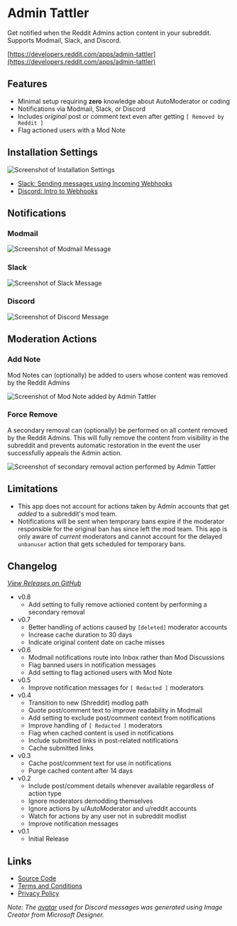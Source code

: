 # Admin Tattler

Get notified when the Reddit Admins action content in your subreddit. Supports Modmail, Slack, and Discord.

[https://developers.reddit.com/apps/admin-tattler](https://developers.reddit.com/apps/admin-tattler)

## Features

* Minimal setup requiring **zero** knowledge about AutoModerator or coding
* Notifications via Modmail, Slack, or Discord
* Includes *original* post or comment text even after getting `[ Removed by Reddit ]`
* Flag actioned users with a Mod Note

## Installation Settings

![Screenshot of Installation Settings](https://github.com/user-attachments/assets/75cd88e6-318f-4e53-81c5-e03d2d870d58)

* [Slack: Sending messages using Incoming Webhooks](https://api.slack.com/messaging/webhooks)
* [Discord: Intro to Webhooks](https://support.discord.com/hc/en-us/articles/228383668-Intro-to-Webhooks)

## Notifications

### Modmail

![Screenshot of Modmail Message](https://github.com/user-attachments/assets/dd8bbfde-6911-4e66-b4da-46e853977a0c)

### Slack

![Screenshot of Slack Message](https://github.com/user-attachments/assets/c8e3c599-8c64-413d-8150-713a8f0caa00)

### Discord

![Screenshot of Discord Message](https://github.com/user-attachments/assets/18fecde7-0f95-41c8-965f-56ae7fd01855)

## Moderation Actions

### Add Note

Mod Notes can (optionally) be added to users whose content was removed by the Reddit Admins

![Screenshot of Mod Note added by Admin Tattler](https://github.com/user-attachments/assets/f3e84f6b-1e8f-4a7e-b72c-1245b21c3f12)

### Force Remove

A secondary removal can (optionally) be performed on all content removed by the Reddit Admins. This will fully remove the content from visibility in the subreddit and prevents automatic restoration in the event the user successfully appeals the Admin action.

![Screenshot of secondary removal action performed by Admin Tattler](https://github.com/user-attachments/assets/19fa6ad6-aa2a-4ba8-b68a-f80fd93bfc3f)

## Limitations

* This app does not account for actions taken by Admin accounts that get *added* to a subreddit's mod team.
* Notifications will be sent when temporary bans expire if the moderator responsible for the original ban has since left the mod team. This app is only aware of *current* moderators and cannot account for the delayed `unbanuser` action that gets scheduled for temporary bans.

## Changelog

*[View Releases on GitHub](https://github.com/shiruken/admin-tattler/releases)*

* v0.8
  * Add setting to fully remove actioned content by performing a secondary removal
* v0.7
  * Better handling of actions caused by `[deleted]` moderator accounts
  * Increase cache duration to 30 days
  * Indicate original content date on cache misses
* v0.6
  * Modmail notifications route into Inbox rather than Mod Discussions
  * Flag banned users in notification messages
  * Add setting to flag actioned users with Mod Note
* v0.5
  * Improve notification messages for `[ Redacted ]` moderators
* v0.4
  * Transition to new (Shreddit) modlog path
  * Quote post/comment text to improve readability in Modmail
  * Add setting to exclude post/comment context from notifications
  * Improve handling of `[ Redacted ]` moderators
  * Flag when cached content is used in notifications
  * Include submitted links in post-related notifications
  * Cache submitted links
* v0.3
  * Cache post/comment text for use in notifications
  * Purge cached content after 14 days
* v0.2
  * Include post/comment details whenever available regardless of action type
  * Ignore moderators demodding themselves
  * Ignore actions by u/AutoModerator and u/reddit accounts
  * Watch for actions by any user not in subreddit modlist
  * Improve notification messages
* v0.1
  * Initial Release

## Links

* [Source Code](https://github.com/shiruken/admin-tattler)
* [Terms and Conditions](https://github.com/shiruken/admin-tattler/blob/main/TERMS.md)
* [Privacy Policy](https://github.com/shiruken/admin-tattler/blob/main/PRIVACY.md)

*Note: The [avatar](https://github.com/shiruken/admin-tattler/blob/main/assets/avatar.jpg) used for Discord messages was generated using Image Creator from Microsoft Designer.*

